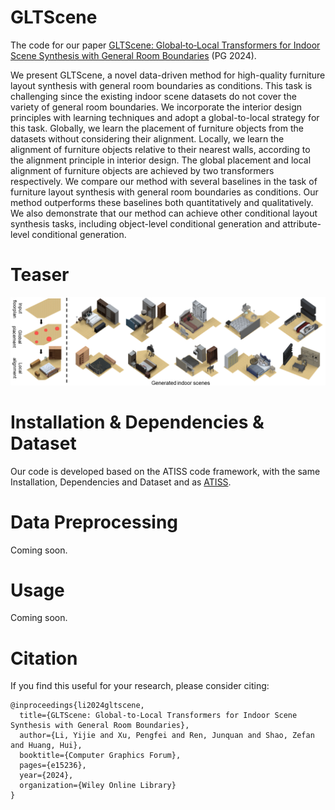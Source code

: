 # GLTScene
The code for our paper [GLTScene: Global‐to‐Local Transformers for Indoor Scene Synthesis with General Room Boundaries](https://onlinelibrary.wiley.com/doi/abs/10.1111/cgf.15236) (PG 2024).

We present GLTScene, a novel data-driven method for high-quality furniture layout synthesis with general room boundaries as conditions. This task is challenging since the existing indoor scene datasets do not cover the variety of general room boundaries. We incorporate the interior design principles with learning techniques and adopt a global-to-local strategy for this task. Globally, we learn the placement of furniture objects from the datasets without considering their alignment. Locally, we learn the alignment of furniture objects relative to their nearest walls, according to the alignment principle in interior design. The global placement and local alignment of furniture objects are achieved by two transformers respectively. We compare our method with several baselines in the task of furniture layout synthesis with general room boundaries as conditions. Our method outperforms these baselines both quantitatively and qualitatively. We also demonstrate that our method can achieve other conditional layout synthesis tasks, including object-level conditional generation and attribute-level conditional generation.

# Teaser

![teaser](README.assets/teaser.png)

# Installation & Dependencies & Dataset 

Our code is developed based on the ATISS code framework, with the same Installation, Dependencies and Dataset and as [ATISS](https://github.com/nv-tlabs/ATISS?tab=readme-ov-file).

# Data Preprocessing

Coming soon.

# Usage

Coming soon.

# Citation

If you find this useful for your research, please consider citing:

```
@inproceedings{li2024gltscene,
  title={GLTScene: Global-to-Local Transformers for Indoor Scene Synthesis with General Room Boundaries},
  author={Li, Yijie and Xu, Pengfei and Ren, Junquan and Shao, Zefan and Huang, Hui},
  booktitle={Computer Graphics Forum},
  pages={e15236},
  year={2024},
  organization={Wiley Online Library}
}
```

